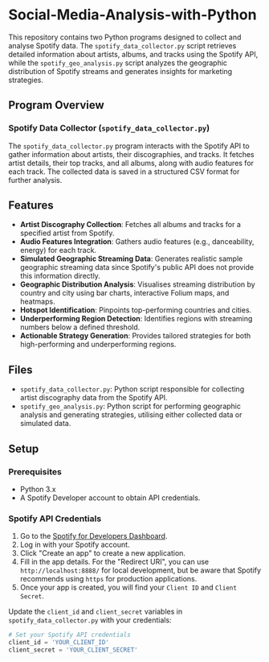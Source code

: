 ﻿# Social-Media-Analysis-with-Python

This repository contains two Python programs designed to collect and analyse Spotify data. The `spotify_data_collector.py` script retrieves detailed information about artists, albums, and tracks using the Spotify API, while the `spotify_geo_analysis.py` script analyzes the geographic distribution of Spotify streams and generates insights for marketing strategies.

## Program Overview

### Spotify Data Collector (`spotify_data_collector.py`)
The `spotify_data_collector.py` program interacts with the Spotify API to gather information about artists, their discographies, and tracks. It fetches artist details, their top tracks, and all albums, along with audio features for each track. The collected data is saved in a structured CSV format for further analysis.

## Features

* **Artist Discography Collection**: Fetches all albums and tracks for a specified artist from Spotify.
* **Audio Features Integration**: Gathers audio features (e.g., danceability, energy) for each track.
* **Simulated Geographic Streaming Data**: Generates realistic sample geographic streaming data since Spotify's public API does not provide this information directly.
* **Geographic Distribution Analysis**: Visualises streaming distribution by country and city using bar charts, interactive Folium maps, and heatmaps.
* **Hotspot Identification**: Pinpoints top-performing countries and cities.
* **Underperforming Region Detection**: Identifies regions with streaming numbers below a defined threshold.
* **Actionable Strategy Generation**: Provides tailored strategies for both high-performing and underperforming regions.

## Files

* `spotify_data_collector.py`: Python script responsible for collecting artist discography data from the Spotify API.
* `spotify_geo_analysis.py`: Python script for performing geographic analysis and generating strategies, utilising either collected data or simulated data.

## Setup

### Prerequisites

* Python 3.x
* A Spotify Developer account to obtain API credentials.

### Spotify API Credentials

1.  Go to the [Spotify for Developers Dashboard](https://developer.spotify.com/dashboard/).
2.  Log in with your Spotify account.
3.  Click "Create an app" to create a new application.
4.  Fill in the app details. For the "Redirect URI", you can use `http://localhost:8888/` for local development, but be aware that Spotify recommends using `https` for production applications.
5.  Once your app is created, you will find your `Client ID` and `Client Secret`.

Update the `client_id` and `client_secret` variables in `spotify_data_collector.py` with your credentials:

```python
# Set your Spotify API credentials
client_id = 'YOUR_CLIENT_ID'
client_secret = 'YOUR_CLIENT_SECRET'
